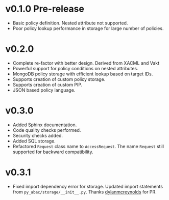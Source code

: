 # v0.1.0 Pre-release

- Basic policy definition. Nested attribute not supported.
- Poor policy lookup performance in storage for large number of policies.

# v0.2.0

- Complete re-factor with better design. Derived from XACML and Vakt
- Powerful support for policy conditions on nested attributes.
- MongoDB policy storage with efficient lookup based on target IDs.
- Supports creation of custom policy storage.
- Supports creation of custom PIP.
- JSON based policy language.

# v0.3.0

- Added Sphinx documentation.
- Code quality checks performed.
- Security checks added.
- Added SQL storage.
- Refactored `Request` class name to `AccessRequest`. The name `Request` still supported for backward compatibility. 

# v0.3.1
- Fixed import dependency error for storage. Updated import statements from `py_abac/storage/__init__.py`. Thanks [dylanmcreynolds](https://github.com/dylanmcreynolds) for PR.
